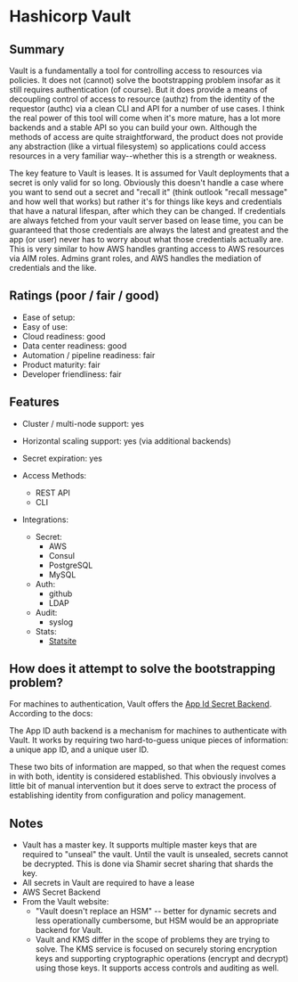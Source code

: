 # Hashicorp Vault

## Summary
Vault is a fundamentally a tool for controlling access to resources via policies. It does not (cannot) solve the bootstrapping problem insofar as it still requires authentication (of course). But it does provide a means of decoupling control of access to resource (authz) from the identity of the requestor (authc) via a clean CLI and API for a number of use cases. I think the real power of this tool will come when it's more mature, has a lot more backends and a stable API so you can build your own. Although the methods of access are quite straightforward, the product does not provide any abstraction (like a virtual filesystem) so applications could access resources in a very familiar way--whether this is a strength or weakness.

The key feature to Vault is leases. It is assumed for Vault deployments that a secret is only valid for so long. Obviously this doesn't handle a case where you want to send out a secret and "recall it" (think outlook "recall message" and how well that works) but rather it's for things like keys and credentials that have a natural lifespan, after which they can be changed. If credentials are always fetched from your vault server based on lease time, you can be guaranteed that those credentials are always the latest and greatest and the app (or user) never has to worry about what those credentials actually are. This is very similar to how AWS handles granting access to AWS resources via AIM roles. Admins grant roles, and AWS handles the mediation of credentials and the like.

## Ratings (poor / fair / good)
- Ease of setup:
- Easy of use:
- Cloud readiness: good
- Data center readiness: good
- Automation / pipeline readiness: fair
- Product maturity: fair
- Developer friendliness: fair

## Features
- Cluster / multi-node support: yes
- Horizontal scaling support: yes (via additional backends)
- Secret expiration: yes

- Access Methods:
  - REST API
  - CLI
- Integrations:
  - Secret:
    - AWS
    - Consul
    - PostgreSQL
    - MySQL
  - Auth:
    - github
    - LDAP
  - Audit:
    - syslog
  - Stats:
    - [Statsite](https://github.com/armon/statsite)

## How does it attempt to solve the bootstrapping problem?
For machines to authentication, Vault offers the [App Id Secret Backend](https://www.vaultproject.io/docs/auth/app-id.html). According to the docs:

  The App ID auth backend is a mechanism for machines to authenticate with Vault. It works by requiring two hard-to-guess unique pieces of information: a unique app ID, and a unique user ID.

These two bits of information are mapped, so that when the request comes in with both, identity is considered established. This obviously involves a little bit of manual intervention but it does serve to extract the process of establishing identity from configuration and policy management.

## Notes
- Vault has a master key. It supports multiple master keys that are required to "unseal" the vault. Until the vault is unsealed, secrets cannot be decrypted. This is done via Shamir secret sharing that shards the key.
- All secrets in Vault are required to have a lease
- AWS Secret Backend
- From the Vault website:
  - "Vault doesn't replace an HSM" -- better for dynamic secrets and less operationally cumbersome, but HSM would be an appropriate backend for Vault.
  - Vault and KMS differ in the scope of problems they are trying to solve. The KMS service is focused on securely storing encryption keys and supporting cryptographic operations (encrypt and decrypt) using those keys. It supports access controls and auditing as well.
